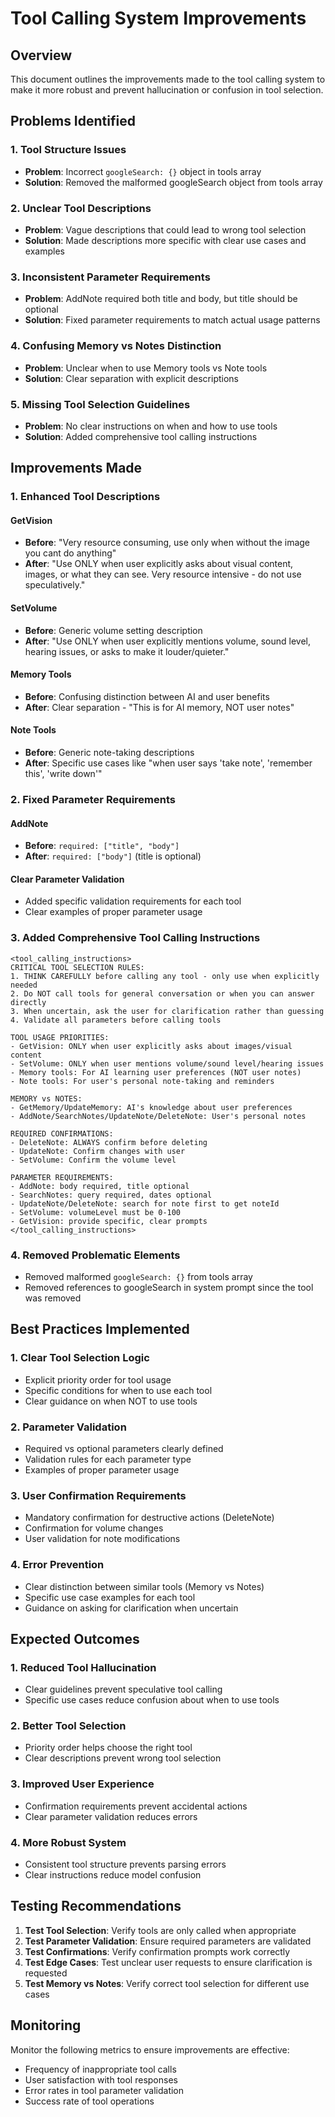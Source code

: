 # Tool Calling System Improvements

## Overview
This document outlines the improvements made to the tool calling system to make it more robust and prevent hallucination or confusion in tool selection.

## Problems Identified

### 1. Tool Structure Issues
- **Problem**: Incorrect `googleSearch: {}` object in tools array
- **Solution**: Removed the malformed googleSearch object from tools array

### 2. Unclear Tool Descriptions
- **Problem**: Vague descriptions that could lead to wrong tool selection
- **Solution**: Made descriptions more specific with clear use cases and examples

### 3. Inconsistent Parameter Requirements
- **Problem**: AddNote required both title and body, but title should be optional
- **Solution**: Fixed parameter requirements to match actual usage patterns

### 4. Confusing Memory vs Notes Distinction
- **Problem**: Unclear when to use Memory tools vs Note tools
- **Solution**: Clear separation with explicit descriptions

### 5. Missing Tool Selection Guidelines
- **Problem**: No clear instructions on when and how to use tools
- **Solution**: Added comprehensive tool calling instructions

## Improvements Made

### 1. Enhanced Tool Descriptions

#### GetVision
- **Before**: "Very resource consuming, use only when without the image you cant do anything"
- **After**: "Use ONLY when user explicitly asks about visual content, images, or what they can see. Very resource intensive - do not use speculatively."

#### SetVolume
- **Before**: Generic volume setting description
- **After**: "Use ONLY when user explicitly mentions volume, sound level, hearing issues, or asks to make it louder/quieter."

#### Memory Tools
- **Before**: Confusing distinction between AI and user benefits
- **After**: Clear separation - "This is for AI memory, NOT user notes"

#### Note Tools
- **Before**: Generic note-taking descriptions
- **After**: Specific use cases like "when user says 'take note', 'remember this', 'write down'"

### 2. Fixed Parameter Requirements

#### AddNote
- **Before**: `required: ["title", "body"]`
- **After**: `required: ["body"]` (title is optional)

#### Clear Parameter Validation
- Added specific validation requirements for each tool
- Clear examples of proper parameter usage

### 3. Added Comprehensive Tool Calling Instructions

```
<tool_calling_instructions>
CRITICAL TOOL SELECTION RULES:
1. THINK CAREFULLY before calling any tool - only use when explicitly needed
2. Do NOT call tools for general conversation or when you can answer directly
3. When uncertain, ask the user for clarification rather than guessing
4. Validate all parameters before calling tools

TOOL USAGE PRIORITIES:
- GetVision: ONLY when user explicitly asks about images/visual content
- SetVolume: ONLY when user mentions volume/sound level/hearing issues
- Memory tools: For AI learning user preferences (NOT user notes)
- Note tools: For user's personal note-taking and reminders

MEMORY vs NOTES:
- GetMemory/UpdateMemory: AI's knowledge about user preferences
- AddNote/SearchNotes/UpdateNote/DeleteNote: User's personal notes

REQUIRED CONFIRMATIONS:
- DeleteNote: ALWAYS confirm before deleting
- UpdateNote: Confirm changes with user
- SetVolume: Confirm the volume level

PARAMETER REQUIREMENTS:
- AddNote: body required, title optional
- SearchNotes: query required, dates optional
- UpdateNote/DeleteNote: search for note first to get noteId
- SetVolume: volumeLevel must be 0-100
- GetVision: provide specific, clear prompts
</tool_calling_instructions>
```

### 4. Removed Problematic Elements
- Removed malformed `googleSearch: {}` from tools array
- Removed references to googleSearch in system prompt since the tool was removed

## Best Practices Implemented

### 1. Clear Tool Selection Logic
- Explicit priority order for tool usage
- Specific conditions for when to use each tool
- Clear guidance on when NOT to use tools

### 2. Parameter Validation
- Required vs optional parameters clearly defined
- Validation rules for each parameter type
- Examples of proper parameter usage

### 3. User Confirmation Requirements
- Mandatory confirmation for destructive actions (DeleteNote)
- Confirmation for volume changes
- User validation for note modifications

### 4. Error Prevention
- Clear distinction between similar tools (Memory vs Notes)
- Specific use case examples for each tool
- Guidance on asking for clarification when uncertain

## Expected Outcomes

### 1. Reduced Tool Hallucination
- Clear guidelines prevent speculative tool calling
- Specific use cases reduce confusion about when to use tools

### 2. Better Tool Selection
- Priority order helps choose the right tool
- Clear descriptions prevent wrong tool selection

### 3. Improved User Experience
- Confirmation requirements prevent accidental actions
- Clear parameter validation reduces errors

### 4. More Robust System
- Consistent tool structure prevents parsing errors
- Clear instructions reduce model confusion

## Testing Recommendations

1. **Test Tool Selection**: Verify tools are only called when appropriate
2. **Test Parameter Validation**: Ensure required parameters are validated
3. **Test Confirmations**: Verify confirmation prompts work correctly
4. **Test Edge Cases**: Test unclear user requests to ensure clarification is requested
5. **Test Memory vs Notes**: Verify correct tool selection for different use cases

## Monitoring

Monitor the following metrics to ensure improvements are effective:
- Frequency of inappropriate tool calls
- User satisfaction with tool responses
- Error rates in tool parameter validation
- Success rate of tool operations
